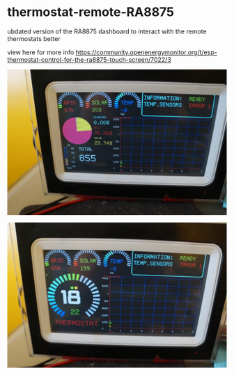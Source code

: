 # thermostat-remote-RA8875

ubdated version of the RA8875 dashboard to interact with the remote thermostats better

view here for more info https://community.openenergymonitor.org/t/esp-thermostat-control-for-the-ra8875-touch-screen/7022/3

![alt text](https://github.com/krywenko/thermostat-remote-RA8875/blob/master/3805a89b2b94ee32f3b4d685d515eae485d527c8_2_1035x688.jpg)

![alt text](https://github.com/krywenko/thermostat-remote-RA8875/blob/master/4de257e477f0dadc79ea525536a42fea38e282ca_2_1035x688.jpg)
